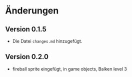 # Änderungen

## Version 0.1.5

- Die Datei `changes.md` hinzugefügt.

## Version 0.2.0

- fireball sprite eingefügt, in game objects, Balken level 3
